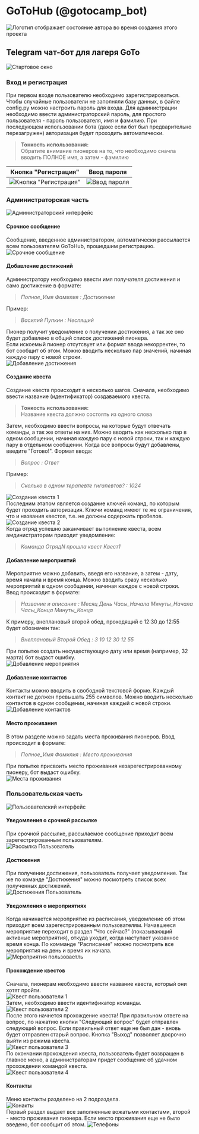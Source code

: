 # GoToHub (@gotocamp_bot)
![Логотип отображает состояние автора во время создания этого проекта](logosmall.jpg)
## Telegram чат-бот для лагеря GoTo
![Стартовое окно](screenshots/Вход.png)
### Вход и регистрация
При первом входе пользователю необходимо зарегистрироваться. Чтобы случайные пользователи не заполняли базу данных, в файле config.py можно настроить пароль для входа. Для администрации необходимо ввести администраторский пароль, для простого пользователя - пароль пользователя, имя и фамилию. При последующем использовании бота (даже если бот был предварительно перезагружен) авторизация будет проходить автоматически.

> **Тонкость использования:**  
> Обратите внимание пионеров на то, что необходимо сначла вводить ПОЛНОЕ имя, а затем - фамилию


Кнопка "Регистрация" | Ввод пароля
---------------------|-------------------
![Кнопка "Регистрация"](screenshots/Регистрация1.png) | ![Ввод пароля](screenshots/Регистрация2.png)


### Администраторская часть
![Администраторский интерфейс](screenshots/Администраторскийинтерфейс.png)
#### Срочное сообщение
Сообщение, введенное администратором, автоматически рассылается всем пользователям GoToHub, прошедшим регистрацию.  
![Срочное сообщение](screenshots/Срочноесообщение.png)
#### Добавление достижений
Администратору необходимо ввести имя получателя достижения и само достижение в формате:  

>*Полное_Имя Фамилия : Достижение*

Пример:

>*Василий Пупкин : Неспящий*

Пионер получит уведомление о получении достижения, а так же оно будет добавлено в общий список достижений пионера.  
Если искоемый пионер отсутсвует или формат ввода некорректен, то бот сообщит об этом. Можно вводить несколько пар значений, начиная каждую пару с новой строки.  
![Добавление достижения](screenshots/Администратордостижения.png)  
#### Создание квеста
Создание квеста происходит в несколько шагов. Сначала, необходимо ввести название (идентификатор) создаваемого квеста.

> **Тонкость использования:**  
> Название квеста должно состоять из одного слова

Затем, необходимо ввести вопросы, на которые будут отвечать команды, а так же ответы на них. Можно вводить как несколько пар в одном сообщении, начиная каждую пару с новой строки, так и каждую пару в отдельном сообщении. Когда все вопросы будут добавлены, введите "Готово!". Формат ввода:

>*Вопрос : Ответ*

Пример:

>*Сколько в одном терапевте гигапевтов? : 1024*

![Создание квеста 1](screenshots/Созданиеквеста1.png)  
Последним этапом является создание ключей команд, по которым будет проходить авторизация. Ключи команд имеют те же ограничения, что и названия квестов, т.е. не должны содержать пробелов.  
![Создание квеста 2](screenshots/Созданиеквеста2.png)  
Когда отряд успешно заканчивает выполнение квеста, всем амдинистраторам приходит уведомление:

>*Команда ОтрядN прошла квест Квест1*

#### Добавление мероприятий
Мероприятие можно добавить, введя его название, а затем - дату, время начала и время конца. Можно вводить сразу несколько мероприятий в одном сообщении, начиная каждое с новой строки. Ввод происходит в формате:  

>*Название и описание : Месяц День Часы_Начала Минуты_Начала Часы_Конца Минуты_Конца*

К примеру, внеплановый второй обед, проходящий с 12:30 до 12:55 будет обозначен так:  

>*Внеплановый Второй Обед : 3 10 12 30 12 55*

При попытке создать несуществующую дату или время (например, 32 марта) бот выдаст ошибку.  
![Добавление мероприятия](screenshots/Администраторрасписание.png)  
#### Добавление контактов
Контакты можно вводить в свободной текстовой форме. Каждый контакт не должен превышать 255 символов. Можно вводить несколько контактов в одном сообщении, начиная каждый с новой строки.  
![Добавление контактов](screenshots/Добавлениеконтактов.png)  
#### Место проживания
В этом разделе можно задать места проживания пионеров. Ввод происходит в формате:  

>*Полное_Имя Фамилия : Место проживания*

При попытке присвоить место проживания незарегестрированному пионеру, бот выдаст ошибку.  
![Места проживания](screenshots/Местапроживания.png)  
### Пользовательская часть
![Пользователский интерфейс](screenshots/ПользовательскийИнтерфейс.png)
#### Уведомления о срочной рассылке
При срочной рассылке, рассылаемое сообщение приходит всем зарегестрированным пользователям.  
![Рассылка Пользователь](screenshots/Пользрассылка.png)
#### Достижения
При получении достижения, пользователь получает уведомление. Так же по команде "Достижения" можно посмотреть список всех полученных достижений.  
![Достижения Пользователь](screenshots/Польздостижения.png)
#### Уведомления о мероприятиях
Когда начинается мероприятие из расписания, уведомление об этом приходит всем зарегестрированным пользователям. Начавшееся мероприятие переходит в раздел "Что сейчас?" (показывающий активные мероприятия), откуда уходит, когда наступает указанное время конца. По комманде "Расписание" можно посмотреть все мероприятия на день и время их начала.  
![Мероприятия пользоваетль](screenshots/Пользмероприятия.png)
#### Прохождение квестов
Сначала, пионерам необходимо ввести название квеста, который они хотят пройти.  
![Квест пользователи 1](screenshots/КвестПольз1.png)  
Затем, необходимо ввести идентификатор команды.  
![Квест пользователи 2](screenshots/КвестПольз2.png)  
После этого начнется прохождение квеста! При правильном ответе на вопрос, по нажатию кнопки "Следующий вопрос" будет отправлен следующий вопрос. Если правильный ответ еще не был дан - вновь будет отправлен старый вопрос. Кнопка "Выход" позволяет досрочно выйти из режима квеста.  
![Квест пользователи 3](screenshots/КвестПольз3.png)  
По окончании прохождения квеста, пользователь будет возвращен в главное меню, а администраторам придет сообщение об удачном прохождении командой квеста.  
![Квест пользователи 4](screenshots/КвестПольз4.png)  
#### Контакты
Меню контакты разделено на 2 подраздела.  
![Конакты](screenshots/Контакты.png)  
Первый раздел выдает все заполненные вожатыми контактами, второй - место проживания пионера. Если место проживания еще не было введено, бот сообщит об этом.
![Телефоны](screenshots/Телефоны.png) 
